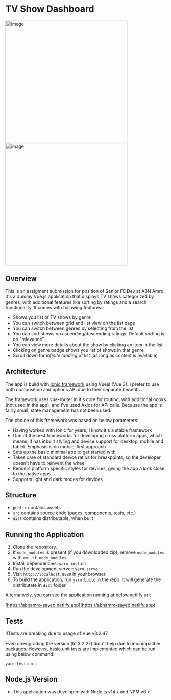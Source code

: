 # TV Show Dashboard
<img width="382" alt="image" src="https://github.com/user-attachments/assets/f69105dc-e587-4724-96ab-c6f5a2cb0f36">
<img width="382" alt="image" src="https://github.com/user-attachments/assets/cc4f7a74-b728-41ea-be14-9a6c28ca9511">



## Overview
This is an assigment submission for position of Senior FE Dev at ABN Amro. It's a dummy Vue.js application that displays TV shows categorized by genres, with additional features like sorting by ratings and a search functionality. It comes with following features:

- Shows you list of TV shows by genre
- You can switch between grid and list view on the list page
- You can switch between genres by selecting from the list
- You can sort shows on ascending/descending ratings. Default sorting is on "relevance"
- You can view more details about the show by clicking an item in the list
- Clicking on genre badge shows you list of shows in that genre
- Scroll down for *infinite loading* of list (as long as content is available)

## Architecture
The app is build with [Ionic framework](https://ionicframework.com) using Vuejs (Vue 3). I prefer to use both composition and options API due to their separate benefits.

The framework uses vue-router in it's core for routing, with additional hooks (not used in the app), and I've used Axios for API calls. Because the app is fairly small, state management has not been used.

The choice of this framework was based on below parameters:

- Having worked with Ionic for years, I know it's a stable framework
- One of the best frameworks for developing cross platform apps, which means, it has inbuilt styling and device support for desktop, mobile and tablet. Emphasis is on mobile-first approach
- Sets up the basic minimal app to get started with
- Takes care of standard device ratios for breakpoints, so the developer doesn't have to reinvent the wheel
- Renders platform specific styles for devices, giving the app a look close to the native apps
- Supports light and dark modes for devices

## Structure
- `public` contains assets
- `src` contains source code (pages, components, tests, etc.)
- `dist` contains distributable, when built

## Running the Application
1. Clone the repository.
2. If `node_modules` is present (if you downloaded zip), remove `node_modules` with `rm -rf node_modules`
3. Install dependencies: `yarn install`
4. Run the development server: `yarn serve`
5. Visit `http://localhost:8080` in your browser.
6. To build the application, run `yarn build` in the repo. It will generate the distributate in `dist` folder.

Alternatively, you can see the application running at below netlify url:

[https://abnamro-sayed.netlify.app](https://abnamro-sayed.netlify.app)

## Tests
!!Tests are breaking due to usage of Vue v3.2.47.

Even downgrading the version (to 3.2.27) didn't help due to imcompatible packages. 
However, basic unit tests are implemented which can be run using below command:

`yarn test:unit`

## Node.js Version
- This application was developed with Node.js v14.x and NPM v6.x.
